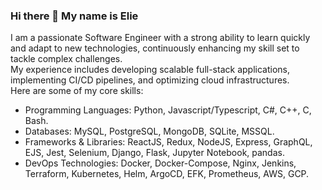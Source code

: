 ### Hi there 👋 My name is Elie

I am a passionate Software Engineer with a strong ability to learn quickly and adapt to new technologies, continuously enhancing my skill set to tackle complex challenges. <br/>
My experience includes developing scalable full-stack applications, implementing CI/CD pipelines, and optimizing cloud infrastructures. <br/>
Here are some of my core skills:
* Programming Languages: Python, Javascript/Typescript, C#, C++, C, Bash.
* Databases: MySQL, PostgreSQL, MongoDB, SQLite, MSSQL.
* Frameworks & Libraries: ReactJS, Redux, NodeJS, Express, GraphQL, EJS, Jest, Selenium, Django, Flask, Jupyter Notebook, pandas.
* DevOps Technologies: Docker, Docker-Compose, Nginx, Jenkins, Terraform, Kubernetes, Helm, ArgoCD, EFK, Prometheus, AWS, GCP.
